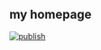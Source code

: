 ## my homepage

[![publish](https://github.com/rustamyusupov/rstm.me/actions/workflows/publish.yml/badge.svg)](https://github.com/rustamyusupov/rstm.me/actions/workflows/publish.yml)
